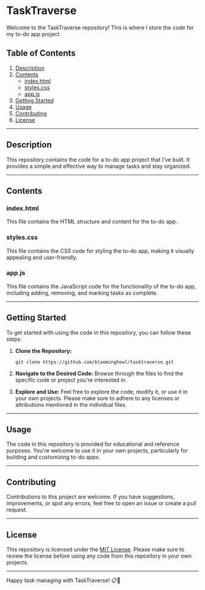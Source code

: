 # TaskTraverse

Welcome to the TaskTraverse repository! This is where I store the code for my to-do app project.

## Table of Contents

1. [Description](#description)
2. [Contents](#contents)
   - [index.html](#indexhtml)
   - [styles.css](#stylescss)
   - [app.js](#appjs)
3. [Getting Started](#getting-started)
4. [Usage](#usage)
5. [Contributing](#contributing)
6. [License](#license)

---

## Description

This repository contains the code for a to-do app project that I've built. It provides a simple and effective way to manage tasks and stay organized.

---

## Contents

### index.html

This file contains the HTML structure and content for the to-do app.

### styles.css

This file contains the CSS code for styling the to-do app, making it visually appealing and user-friendly.

### app.js

This file contains the JavaScript code for the functionality of the to-do app, including adding, removing, and marking tasks as complete.

---

## Getting Started

To get started with using the code in this repository, you can follow these steps:

1. **Clone the Repository:**
   ```
   git clone https://github.com/bloominghowl/tasktraverse.git
   ```

2. **Navigate to the Desired Code:**
   Browse through the files to find the specific code or project you're interested in.

3. **Explore and Use:**
   Feel free to explore the code, modify it, or use it in your own projects. Please make sure to adhere to any licenses or attributions mentioned in the individual files.

---

## Usage

The code in this repository is provided for educational and reference purposes. You're welcome to use it in your own projects, particularly for building and customizing to-do apps.

---

## Contributing

Contributions to this project are welcome. If you have suggestions, improvements, or spot any errors, feel free to open an issue or create a pull request.

---

## License

This repository is licensed under the [MIT License](LICENSE). Please make sure to review the license before using any code from this repository in your own projects.

---

Happy task managing with TaskTraverse! 📋🚀
